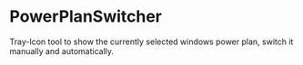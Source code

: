 # PowerPlanSwitcher
Tray-Icon tool to show the currently selected windows power plan, switch it manually and automatically.
